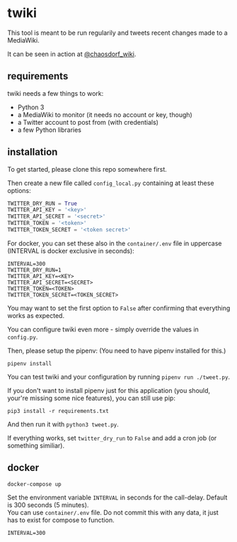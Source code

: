 # twiki

This tool is meant to be run regularily and tweets recent changes made to a MediaWiki.

It can be seen in action at [@chaosdorf_wiki](https://twitter.com/chaosdorf_wiki).

## requirements

twiki needs a few things to work:

 * Python 3
 * a MediaWiki to monitor (it needs no account or key, though)
 * a Twitter account to post from (with credentials)
 * a few Python libraries

## installation

To get started, please clone this repo somewhere first.

Then create a new file called `config_local.py` containing at least these options:

```python
TWITTER_DRY_RUN = True
TWITTER_API_KEY = '<key>'
TWITTER_API_SECRET = '<secret>'
TWITTER_TOKEN = '<token>'
TWITTER_TOKEN_SECRET = '<token secret>'
```

For docker, you can set these also in the `container/.env` file in uppercase (INTERVAL is docker exclusive in seconds):
```dotenv
INTERVAL=300
TWITTER_DRY_RUN=1
TWITTER_API_KEY=<KEY>
TWITTER_API_SECRET=<SECRET>
TWITTER_TOKEN=<TOKEN>
TWITTER_TOKEN_SECRET=<TOKEN_SECRET>
```

You may want to set the first option to `False` after confirming that everything works as expected.

You can configure twiki even more - simply override the values in `config.py`.

Then, please setup the pipenv: (You need to have pipenv installed for this.)

    pipenv install

You can test twiki and your configuration by running `pipenv run ./tweet.py`.

If you don't want to install pipenv just for this application
(you should, your're missing some nice features), you can still use pip:

    pip3 install -r requirements.txt

And then run it with `python3 tweet.py`.

If everything works, set `twitter_dry_run` to `False` and add a cron job (or something similiar).

## docker

```shell
docker-compose up
```

Set the environment variable `INTERVAL` in seconds for the call-delay. Default is 300 seconds (5 minutes).  
You can use `container/.env` file.  Do not commit this with any data, it just has to exist for compose to function.  
```dotenv
INTERVAL=300
```
